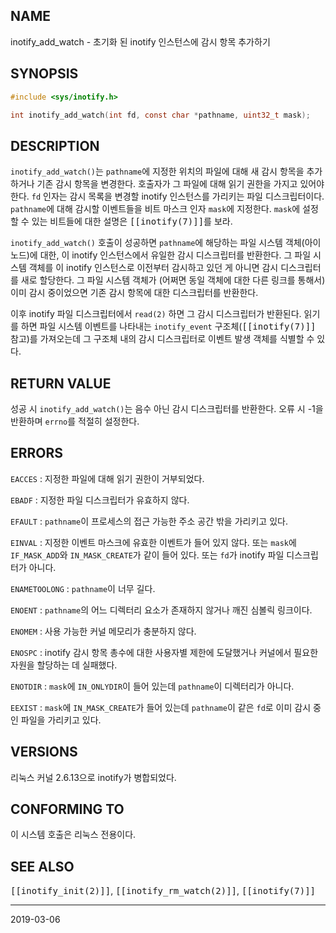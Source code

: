 ## NAME

inotify_add_watch - 초기화 된 inotify 인스턴스에 감시 항목 추가하기

## SYNOPSIS

```c
#include <sys/inotify.h>

int inotify_add_watch(int fd, const char *pathname, uint32_t mask);
```

## DESCRIPTION

`inotify_add_watch()`는 `pathname`에 지정한 위치의 파일에 대해 새 감시 항목을 추가하거나 기존 감시 항목을 변경한다. 호출자가 그 파일에 대해 읽기 권한을 가지고 있어야 한다. `fd` 인자는 감시 목록을 변경할 inotify 인스턴스를 가리키는 파일 디스크립터이다. `pathname`에 대해 감시할 이벤트들을 비트 마스크 인자 `mask`에 지정한다. `mask`에 설정할 수 있는 비트들에 대한 설명은 <tt>[[inotify(7)]]</tt>를 보라.

`inotify_add_watch()` 호출이 성공하면 `pathname`에 해당하는 파일 시스템 객체(아이노드)에 대한, 이 inotify 인스턴스에서 유일한 감시 디스크립터를 반환한다. 그 파일 시스템 객체를 이 inotify 인스턴스로 이전부터 감시하고 있던 게 아니면 감시 디스크립터를 새로 할당한다. 그 파일 시스템 객체가 (어쩌면 동일 객체에 대한 다른 링크를 통해서) 이미 감시 중이었으면 기존 감시 항목에 대한 디스크립터를 반환한다.

이후 inotify 파일 디스크립터에서 `read(2)` 하면 그 감시 디스크립터가 반환된다. 읽기를 하면 파일 시스템 이벤트를 나타내는 `inotify_event` 구조체(<tt>[[inotify(7)]]</tt> 참고)를 가져오는데 그 구조체 내의 감시 디스크립터로 이벤트 발생 객체를 식별할 수 있다.

## RETURN VALUE

성공 시 `inotify_add_watch()`는 음수 아닌 감시 디스크립터를 반환한다. 오류 시 -1을 반환하며 `errno`를 적절히 설정한다.

## ERRORS

`EACCES`
:   지정한 파일에 대해 읽기 권한이 거부되었다.

`EBADF`
:   지정한 파일 디스크립터가 유효하지 않다.

`EFAULT`
:   `pathname`이 프로세스의 접근 가능한 주소 공간 밖을 가리키고 있다.

`EINVAL`
:   지정한 이벤트 마스크에 유효한 이벤트가 들어 있지 않다. 또는 `mask`에 `IF_MASK_ADD`와 `IN_MASK_CREATE`가 같이 들어 있다. 또는 `fd`가 inotify 파일 디스크립터가 아니다.

`ENAMETOOLONG`
:   `pathname`이 너무 길다.

`ENOENT`
:   `pathname`의 어느 디렉터리 요소가 존재하지 않거나 깨진 심볼릭 링크이다.

`ENOMEM`
:   사용 가능한 커널 메모리가 충분하지 않다.

`ENOSPC`
:   inotify 감시 항목 총수에 대한 사용자별 제한에 도달했거나 커널에서 필요한 자원을 할당하는 데 실패했다.

`ENOTDIR`
:   `mask`에 `IN_ONLYDIR`이 들어 있는데 `pathname`이 디렉터리가 아니다.

`EEXIST`
:   `mask`에 `IN_MASK_CREATE`가 들어 있는데 `pathname`이 같은 `fd`로 이미 감시 중인 파일을 가리키고 있다.

## VERSIONS

리눅스 커널 2.6.13으로 inotify가 병합되었다.

## CONFORMING TO

이 시스템 호출은 리눅스 전용이다.

## SEE ALSO

<tt>[[inotify_init(2)]]</tt>, <tt>[[inotify_rm_watch(2)]]</tt>, <tt>[[inotify(7)]]</tt>

----

2019-03-06
